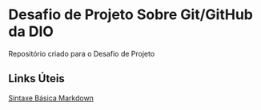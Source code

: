 # Desafio de Projeto Sobre Git/GitHub da DIO
Repositório criado para o Desafio de Projeto

## Links Úteis
[Sintaxe Básica Markdown](https://www.markdownguide.org/basic-syntax/)
